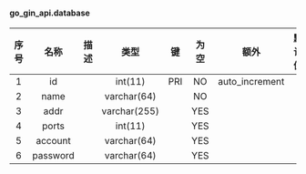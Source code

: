 #### go_gin_api.database 

| 序号 | 名称 | 描述 | 类型 | 键 | 为空 | 额外 | 默认值 |
| :--: | :--: | :--: | :--: | :--: | :--: | :--: | :--: |
| 1 | id |  | int(11) | PRI | NO | auto_increment |  |
| 2 | name |  | varchar(64) |  | NO |  |  |
| 3 | addr |  | varchar(255) |  | YES |  |  |
| 4 | ports |  | int(11) |  | YES |  |  |
| 5 | account |  | varchar(64) |  | YES |  |  |
| 6 | password |  | varchar(64) |  | YES |  |  |
